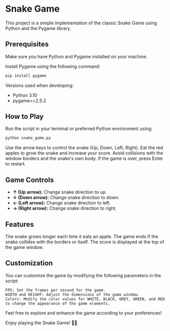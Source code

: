 # Snake Game

This project is a simple implementation of the classic Snake Game using Python and the Pygame library.

## Prerequisites

Make sure you have Python and Pygame installed on your machine.

Install Pygame using the following command:

```bash
pip install pygame
```

Versions used when developing:
- Python 3.10
- pygame==2.5.2

## How to Play

Run the script in your terminal or preferred Python environment using:

```bash
python snake_game.py
```

Use the arrow keys to control the snake (Up, Down, Left, Right).
Eat the red apples to grow the snake and increase your score.
Avoid collisions with the window borders and the snake's own body.
If the game is over, press Enter to restart.

## Game Controls

- **↑ (Up arrow):** Change snake direction to up.
- **↓ (Down arrow):** Change snake direction to down.
- **← (Left arrow):** Change snake direction to left.
- **→ (Right arrow):** Change snake direction to right.

## Features

The snake grows longer each time it eats an apple.
The game ends if the snake collides with the borders or itself.
The score is displayed at the top of the game window.

## Customization

You can customize the game by modifying the following parameters in the script:

    FPS: Set the frames per second for the game.
    WIDTH and HEIGHT: Adjust the dimensions of the game window.
    Colors: Modify the color values for WHITE, BLACK, GREY, GREEN, and RED to change the appearance of the game elements.

Feel free to explore and enhance the game according to your preferences!

Enjoy playing the Snake Game! 🐍🍎
